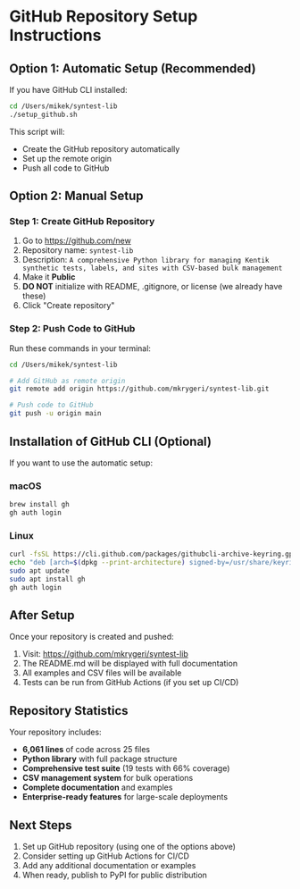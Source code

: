 # GitHub Repository Setup Instructions

## Option 1: Automatic Setup (Recommended)

If you have GitHub CLI installed:

```bash
cd /Users/mikek/syntest-lib
./setup_github.sh
```

This script will:
- Create the GitHub repository automatically
- Set up the remote origin
- Push all code to GitHub

## Option 2: Manual Setup

### Step 1: Create GitHub Repository

1. Go to https://github.com/new
2. Repository name: `syntest-lib`
3. Description: `A comprehensive Python library for managing Kentik synthetic tests, labels, and sites with CSV-based bulk management`
4. Make it **Public**
5. **DO NOT** initialize with README, .gitignore, or license (we already have these)
6. Click "Create repository"

### Step 2: Push Code to GitHub

Run these commands in your terminal:

```bash
cd /Users/mikek/syntest-lib

# Add GitHub as remote origin
git remote add origin https://github.com/mkrygeri/syntest-lib.git

# Push code to GitHub
git push -u origin main
```

## Installation of GitHub CLI (Optional)

If you want to use the automatic setup:

### macOS
```bash
brew install gh
gh auth login
```

### Linux
```bash
curl -fsSL https://cli.github.com/packages/githubcli-archive-keyring.gpg | sudo dd of=/usr/share/keyrings/githubcli-archive-keyring.gpg
echo "deb [arch=$(dpkg --print-architecture) signed-by=/usr/share/keyrings/githubcli-archive-keyring.gpg] https://cli.github.com/packages stable main" | sudo tee /etc/apt/sources.list.d/github-cli.list > /dev/null
sudo apt update
sudo apt install gh
gh auth login
```

## After Setup

Once your repository is created and pushed:

1. Visit: https://github.com/mkrygeri/syntest-lib
2. The README.md will be displayed with full documentation
3. All examples and CSV files will be available
4. Tests can be run from GitHub Actions (if you set up CI/CD)

## Repository Statistics

Your repository includes:
- **6,061 lines** of code across 25 files
- **Python library** with full package structure
- **Comprehensive test suite** (19 tests with 66% coverage)
- **CSV management system** for bulk operations
- **Complete documentation** and examples
- **Enterprise-ready features** for large-scale deployments

## Next Steps

1. Set up GitHub repository (using one of the options above)
2. Consider setting up GitHub Actions for CI/CD
3. Add any additional documentation or examples
4. When ready, publish to PyPI for public distribution